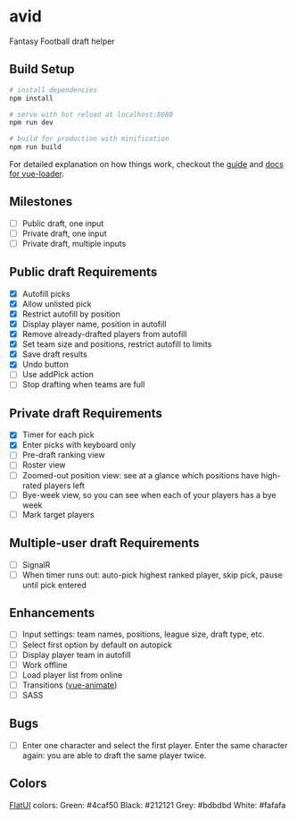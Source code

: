# avid
Fantasy Football draft helper

## Build Setup

``` bash
# install dependencies
npm install

# serve with hot reload at localhost:8080
npm run dev

# build for production with minification
npm run build
```

For detailed explanation on how things work, checkout the [guide](http://vuejs-templates.github.io/webpack/) and [docs for vue-loader](http://vuejs.github.io/vue-loader).

## Milestones
- [ ] Public draft, one input
- [ ] Private draft, one input
- [ ] Private draft, multiple inputs

## Public draft Requirements
- [x] Autofill picks
- [x] Allow unlisted pick
- [x] Restrict autofill by position
- [x] Display player name, position in autofill
- [x] Remove already-drafted players from autofill
- [x] Set team size and positions, restrict autofill to limits
- [x] Save draft results
- [x] Undo button
- [ ] Use addPick action
- [ ] Stop drafting when teams are full

## Private draft Requirements
- [x] Timer for each pick
- [x] Enter picks with keyboard only
- [ ] Pre-draft ranking view
- [ ] Roster view
- [ ] Zoomed-out position view: see at a glance which positions have high-rated players left
- [ ] Bye-week view, so you can see when each of your players has a bye week
- [ ] Mark target players

## Multiple-user draft Requirements
- [ ] SignalR
- [ ] When timer runs out: auto-pick highest ranked player, skip pick, pause until pick entered

## Enhancements
- [ ] Input settings: team names, positions, league size, draft type, etc.
- [ ] Select first option by default on autopick
- [ ] Display player team in autofill
- [ ] Work offline
- [ ] Load player list from online
- [ ] Transitions ([vue-animate](https://github.com/haydenbbickerton/vue-animate))
- [ ] SASS

## Bugs
- [ ] Enter one character and select the first player. Enter the same character again: you are able to draft the same player twice.

## Colors
[FlatUI](https://material.google.com/style/color.html#color-color-palette) colors: 
Green: #4caf50
Black: #212121
Grey: #bdbdbd
White: #fafafa
